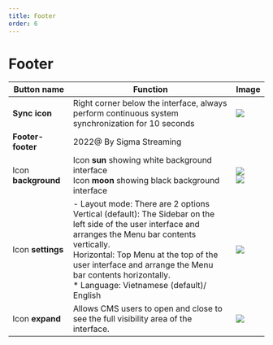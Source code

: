 ```yaml
---
title: Footer
order: 6
---
```


# Footer

| Button name         | Function                                                                                                                                                                                                                                                                                                                                                            | Image          |
| ------------------- | ------------------------------------------------------------------------------------------------------------------------------------------------------------------------------------------------------------------------------------------------------------------------------------------------------------------------------------------------------------------- | -------------- |
| **Sync icon**       | Right corner below the interface, always perform continuous system synchronization for 10 seconds                                                                                                                                                                                                                                                                   | ![](/images/lrm/icon/icon_sync.png)             |
| **Footer- footer**  | 2022@ By Sigma Streaming                                                                                                                                                                                                                                                                                                                                            |                |
| Icon **background** | Icon **sun** showing white background interface <br />Icon **moon** showing black background interface                                                                                                                                                                                                                                                              | ![](/images/lrm/icon/icon_sunny.png)   <br /> ![](/images/lrm/icon/icon_moon.png) |
| Icon **settings**   | - Layout mode: There are 2 options   <br />Vertical (default): The Sidebar on the left side of the user interface and arranges the Menu bar contents vertically. <br />Horizontal: Top Menu at the top of the user interface and arrange the Menu bar contents horizontally. <br />\* Language: Vietnamese (default)/ English | ![](/images/lrm/icon/icon_setting.png)             |
| Icon **expand**     | Allows CMS users to open and close to see the full visibility area of the interface.                                                                                                                                                                                                                                                                                |  ![](/images/lrm/icon/icon_extend.png)              |

